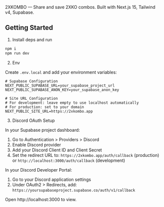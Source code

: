 2XKOMBO — Share and save 2XKO combos. Built with Next.js 15, Tailwind v4, Supabase.

## Getting Started

1. Install deps and run

```bash
npm i
npm run dev
```

2. Env

Create `.env.local` and add your environment variables:

```env
# Supabase Configuration
NEXT_PUBLIC_SUPABASE_URL=your_supabase_project_url
NEXT_PUBLIC_SUPABASE_ANON_KEY=your_supabase_anon_key

# Site URL Configuration
# For development: leave empty to use localhost automatically
# For production: set to your domain
NEXT_PUBLIC_SITE_URL=https://2xkombo.app
```

3. Discord OAuth Setup

In your Supabase project dashboard:
1. Go to Authentication > Providers > Discord
2. Enable Discord provider
3. Add your Discord Client ID and Client Secret
4. Set the redirect URL to: `https://2xkombo.app/auth/callback` (production) or `http://localhost:3000/auth/callback` (development)

In your Discord Developer Portal:
1. Go to your Discord application settings
2. Under OAuth2 > Redirects, add: `https://yoursupabaseproject.supabase.co/auth/v1/callback`

Open http://localhost:3000 to view.
